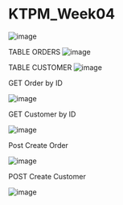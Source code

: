 # KTPM_Week04
![image](https://github.com/yw07761/KTPM_Week04/assets/89188722/c52c96eb-9258-45bf-9cd7-9284c261baff)

TABLE ORDERS
![image](https://github.com/yw07761/KTPM_Week04/assets/89188722/27084fc6-4f7d-4a00-945f-8658adb9abd9)

TABLE CUSTOMER
![image](https://github.com/yw07761/KTPM_Week04/assets/89188722/43438442-7bce-4a4a-a4bf-820409c7b608)


GET Order by ID

![image](https://github.com/yw07761/KTPM_Week04/assets/89188722/ec66c588-2d7c-4d1d-83ac-86d69807de3a)


GET Customer by ID

![image](https://github.com/yw07761/KTPM_Week04/assets/89188722/719e75cb-8f21-4dd7-a374-b9f86c2070f3)

Post Create Order

![image](https://github.com/yw07761/KTPM_Week04/assets/89188722/cd991c9e-6657-457a-815e-290ba46d5500)

POST Create Customer

![image](https://github.com/yw07761/KTPM_Week04/assets/89188722/7b9355bc-c824-4dbc-8ffa-a804a8c7c873)

